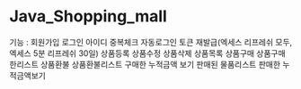 # Java_Shopping_mall

기능 : 회원가입 로그인 아이디 중복체크 자동로그인 토큰 재발급(엑세스 리프레쉬 모두, 엑세스 5분 리프레쉬 30일) 상품등록 상품수정 상품삭제 상품목록 상품구매 상품구매한리스트 상품환불 상품환불리스트 구매한 누적금액 보기 판매된 물품리스트 판매한 누적금액보기
